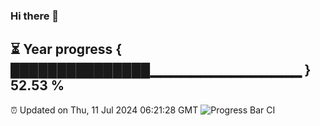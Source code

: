 ### Hi there 👋
⏳ Year progress { ███████████████▁▁▁▁▁▁▁▁▁▁▁▁▁▁▁ } 52.53 %
---
⏰ Updated on Thu, 11 Jul 2024 06:21:28 GMT
![Progress Bar CI](https://github.com/liununu/liununu/workflows/Progress%20Bar%20CI/badge.svg)
